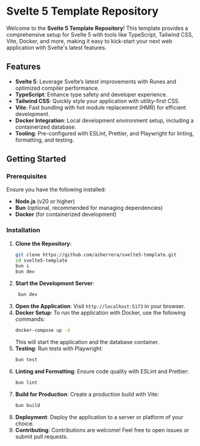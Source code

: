 # Svelte 5 Template Repository

Welcome to the **Svelte 5 Template Repository**! This template provides a comprehensive setup for Svelte 5 with tools like TypeScript, Tailwind CSS, Vite, Docker, and more, making it easy to kick-start your next web application with Svelte's latest features.

## Features

- **Svelte 5**: Leverage Svelte’s latest improvements with Runes and optimized compiler performance.
- **TypeScript**: Enhance type safety and developer experience.
- **Tailwind CSS**: Quickly style your application with utility-first CSS.
- **Vite**: Fast bundling with hot module replacement (HMR) for efficient development.
- **Docker Integration**: Local development environment setup, including a containerized database.
- **Tooling**: Pre-configured with ESLint, Prettier, and Playwright for linting, formatting, and testing.

## Getting Started

### Prerequisites

Ensure you have the following installed:

- **Node.js** (v20 or higher)
- **Bun** (optional, recommended for managing dependencies)
- **Docker** (for containerized development)

### Installation

1. **Clone the Repository**:
   ```bash
   git clone https://github.com/aiherrera/svelte5-template.git
   cd svelte5-template
   bun i
   bun dev
   ```
2. **Start the Development Server**:
   ```bash
    bun dev
    ```
3. **Open the Application**:
    Visit `http://localhost:5173` in your browser.
4. **Docker Setup**: To run the application with Docker, use the following commands:
    ```bash
    docker-compose up -d
    ```
    This will start the application and the database container.
5. **Testing**: Run tests with Playwright:
    ```bash
    bun test
    ```
6. **Linting and Formatting**: Ensure code quality with ESLint and Prettier:
    ```bash
    bun lint
    ```
7. **Build for Production**: Create a production build with Vite:
    ```bash
    bun build
    ```
8. **Deployment**: Deploy the application to a server or platform of your choice.
9. **Contributing**: Contributions are welcome! Feel free to open issues or submit pull requests.
